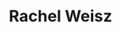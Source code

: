 ---
title: Rachel Weisz
role: Actor
photo: https://m.media-amazon.com/images/M/MV5BMTQ4MzM1MDAwMV5BMl5BanBnXkFtZTcwNTU4NzQwMw@@._V1_UY317_CR4,0,214,317_AL_.jpg
link: https://www.imdb.com/name/nm0001838
---